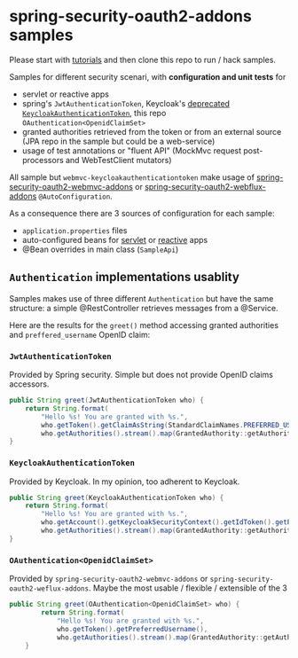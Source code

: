 # spring-security-oauth2-addons samples

Please start with [tutorials](https://github.com/ch4mpy/spring-addons/tree/master/samples/tutorials) and then clone this repo to run / hack samples.

Samples for different security scenari, with **configuration and unit tests** for
- servlet or reactive apps
- spring's `JwtAuthenticationToken`, Keycloak's [deprecated `KeycloakAuthenticationToken`](https://github.com/keycloak/keycloak/discussions/10187), this repo `OAuthentication<OpenidClaimSet>`
- granted authorities retrieved from the token or from an external source (JPA repo in the sample but could be a web-service)
- usage of test annotations or "fluent API" (MockMvc request post-processors and WebTestClient mutators)

All sample but `webmvc-keycloakauthenticationtoken` make usage of [spring-security-oauth2-webmvc-addons](https://github.com/ch4mpy/spring-addons/blob/master/webmvc/spring-security-oauth2-webmvc-addons/src/main/java/com/c4_soft/springaddons/security/oauth2/config/synchronised/ServletSecurityBeans.java) or [spring-security-oauth2-webflux-addons](https://github.com/ch4mpy/spring-addons/blob/master/webflux/spring-security-oauth2-webflux-addons/src/main/java/com/c4_soft/springaddons/security/oauth2/config/reactive/ReactiveSecurityBeans.java) `@AutoConfiguration`.

As a consequence there are 3 sources of configuration for each sample:
- `application.properties` files
- auto-configured beans for [servlet](https://github.com/ch4mpy/spring-addons/blob/master/spring-security-oauth2-webmvc-addons/src/main/java/com/c4_soft/springaddons/security/oauth2/config/synchronised/ServletSecurityBeans.java) or [reactive](https://github.com/ch4mpy/spring-addons/blob/master/spring-security-oauth2-webflux-addons/src/main/java/com/c4_soft/springaddons/security/oauth2/config/reactive/ReactiveSecurityBeans.java) apps
- @Bean overrides in main class (`SampleApi`)

## `Authentication` implementations usablity
Samples makes use of three different `Authentication` but have the same structure: a simple @RestController retrieves messages from a @Service.

Here are the results for the `greet()` method accessing granted authorities and `preffered_username` OpenID claim:

### `JwtAuthenticationToken`
Provided by Spring security. Simple but does not provide OpenID claims accessors.
``` java
public String greet(JwtAuthenticationToken who) {
    return String.format(
        "Hello %s! You are granted with %s.",
        who.getToken().getClaimAsString(StandardClaimNames.PREFERRED_USERNAME),
        who.getAuthorities().stream().map(GrantedAuthority::getAuthority).toList());
}
```

### `KeycloakAuthenticationToken`
Provided by Keycloak. In my opinion, too adherent to Keycloak.
``` java
public String greet(KeycloakAuthenticationToken who) {
    return String.format(
        "Hello %s! You are granted with %s.",
        who.getAccount().getKeycloakSecurityContext().getIdToken().getPreferredUsername(),
        who.getAuthorities().stream().map(GrantedAuthority::getAuthority).toList());
}
```

### `OAuthentication<OpenidClaimSet>`
Provided by `spring-security-oauth2-webmvc-addons` or `spring-security-oauth2-weflux-addons`. Maybe the most usable / flexible / extensible of the 3
``` java
public String greet(OAuthentication<OpenidClaimSet> who) {
		return String.format(
            "Hello %s! You are granted with %s.",
            who.getToken().getPreferredUsername(),
            who.getAuthorities().stream().map(GrantedAuthority::getAuthority).toList());
	}
```

